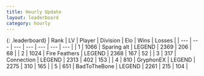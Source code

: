 ```yaml
---
title: Hourly Update
layout: leaderboard
category: hourly
---
```


{: .leaderboard}
| Rank | LV | Player | Division | Elo | Wins | Losses |
| --- | --- | --- | --- | --- | --- | --- |
| <span data-change="0">1</span> | 1066 | <span title="ID: 203132">Sparing alt</span> | LEGEND | <span data-change="0">2369</span> | <span data-change="0">206</span> | <span data-change="0">68</span> |
| <span data-change="0">2</span> | 1024 | <span title="ID: 357425">Fire Feathers</span> | LEGEND | <span data-change="0">2368</span> | <span data-change="0">167</span> | <span data-change="0">52</span> |
| <span data-change="0">3</span> | 317 | <span title="ID: 539711">Connection</span> | LEGEND | <span data-change="19">2313</span> | <span data-change="6">402</span> | <span data-change="0">153</span> |
| <span data-change="0">4</span> | 810 | <span title="ID: 315148">GryphonEX</span> | LEGEND | <span data-change="0">2275</span> | <span data-change="0">310</span> | <span data-change="0">165</span> |
| <span data-change="0">5</span> | 651 | <span title="ID: 391169">BadToTheBone</span> | LEGEND | <span data-change="-9">2261</span> | <span data-change="0">215</span> | <span data-change="1">104</span> |